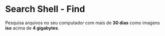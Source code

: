# Search Shell - Find

Pesquisa arquivos no seu computador com mais de **30 dias** como imagens **iso** acima de **4 gigabytes**.
